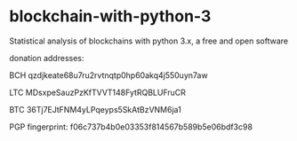 # blockchain-with-python-3
Statistical analysis of blockchains with python 3.x, a free and open software


donation addresses:

BCH	qzdjkeate68u7ru2rvtnqtp0hp60akq4j550uyn7aw

LTC	MDsxpeSauzPzKfTVVT148FytRQBLUFruCR

BTC	36Tj7EJtFNM4yLPqeyps5SkAtBzVNM6ja1

PGP fingerprint: f06c737b4b0e03353f814567b589b5e06bdf3c98

